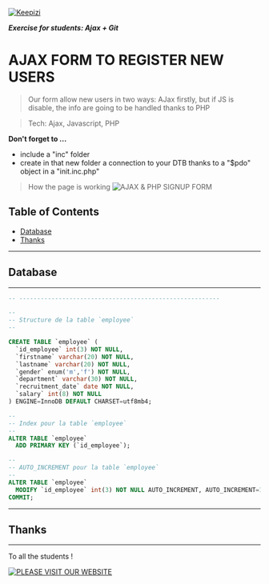 <a href="www.keepizi.com"><img src="https://www.keepizi.com/wp-content/uploads/2018/08/Logo-Keepizi_violet_mobile.png" title="Keepizi" alt="Keepizi"></a>

***Exercise for students: Ajax + Git***

# AJAX FORM TO REGISTER NEW USERS
> Our form allow new users in two ways: AJax firstly, but if JS is disable, the info are going to be handled thanks to PHP

> Tech: Ajax, Javascript, PHP

**Don't forget to ...**
- include a "inc" folder
- create in that new folder a connection to your DTB thanks to a "$pdo" object in a "init.inc.php"

> How the page is working
![AJAX & PHP SIGNUP FORM](https://gph.is/g/EBOkxRB)

## Table of Contents

- [Database](#database)
- [Thanks](#thanks)

--- 
## Database
---

```SQL
-- --------------------------------------------------------

--
-- Structure de la table `employee`
--

CREATE TABLE `employee` (
  `id_employee` int(3) NOT NULL,
  `firstname` varchar(20) NOT NULL,
  `lastname` varchar(20) NOT NULL,
  `gender` enum('m','f') NOT NULL,
  `department` varchar(30) NOT NULL,
  `recruitment_date` date NOT NULL,
  `salary` int(8) NOT NULL
) ENGINE=InnoDB DEFAULT CHARSET=utf8mb4;

--
-- Index pour la table `employee`
--
ALTER TABLE `employee`
  ADD PRIMARY KEY (`id_employee`);

--
-- AUTO_INCREMENT pour la table `employee`
--
ALTER TABLE `employee`
  MODIFY `id_employee` int(3) NOT NULL AUTO_INCREMENT, AUTO_INCREMENT=1032;
COMMIT;
```

--- 
## Thanks
---

To all the students !

[![PLEASE VISIT OUR WEBSITE](https://www.keepizi.com/wp-content/uploads/2018/12/undraw_digital_nomad_9kgl.png)](https://www.keepizi.com/)
